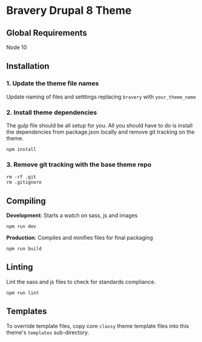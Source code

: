 # Bravery Drupal 8 Theme

## Global Requirements
Node 10

## Installation

### 1. Update the theme file names
Update naming of files and setttings replacing `bravery` with `your_theme_name`

### 2. Install theme dependencies
The gulp file should be all setup for you. 
All you should have to do is install the dependencies from package.json locally 
and remove git tracking on the theme.
```
npm install
```

### 3. Remove git tracking with the base theme repo
```
rm -rf .git
rm .gitignore
```

## Compiling
**Development**: Starts a watch on sass, js and images 
```
npm run dev
```

**Production**: Compiles and minifies files for final packaging
```
npm run build
```

## Linting
Lint the sass and js files to check for standards compliance.
```
npm run lint
```

## Templates

To override template files, copy core `classy` theme template files 
into this theme's `templates` sub-directory.
